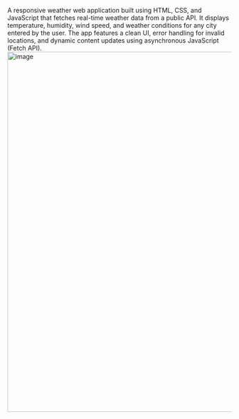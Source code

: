 A responsive weather web application built using HTML, CSS, and JavaScript that fetches real-time weather data from a public API. It displays temperature, humidity, wind speed, and weather conditions for any city entered by the user. The app features a clean UI, error handling for invalid locations, and dynamic content updates using asynchronous JavaScript (Fetch API).
<img width="1402" height="810" alt="image" src="https://github.com/user-attachments/assets/5dd9d554-776a-4df5-b444-5dfa2f2b6306" />
